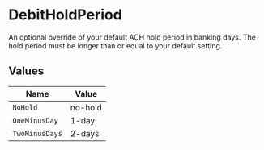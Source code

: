 # DebitHoldPeriod

An optional override of your default ACH hold period in banking days. The hold period must be longer than or equal to your default setting.


## Values

| Name           | Value          |
| -------------- | -------------- |
| `NoHold`       | no-hold        |
| `OneMinusDay`  | 1-day          |
| `TwoMinusDays` | 2-days         |
